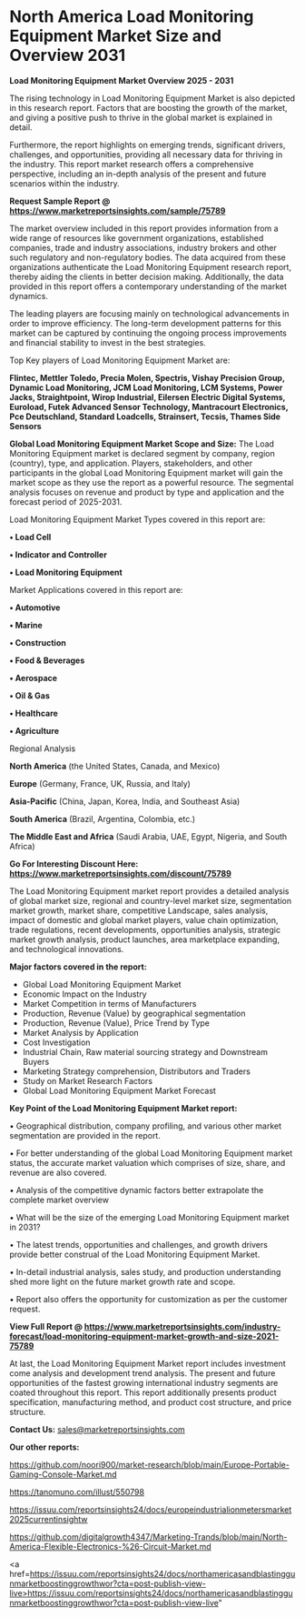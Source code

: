# North America Load Monitoring Equipment Market Size and Overview 2031

<Strong> Load Monitoring Equipment Market Overview 2025 - 2031</strong>

The rising technology in Load Monitoring Equipment Market is also depicted in this research report. Factors that are boosting the growth of the market, and giving a positive push to thrive in the global market is explained in detail.

Furthermore, the report highlights on emerging trends, significant drivers, challenges, and opportunities, providing all necessary data for thriving in the industry. This report market research offers a comprehensive perspective, including an in-depth analysis of the present and future scenarios within the industry.

<strong>Request Sample Report @ <a href=https://www.marketreportsinsights.com/sample/75789>https://www.marketreportsinsights.com/sample/75789</a></strong>

The market overview included in this report provides information from a wide range of resources like government organizations, established companies, trade and industry associations, industry brokers and other such regulatory and non-regulatory bodies. The data acquired from these organizations authenticate the Load Monitoring Equipment research report, thereby aiding the clients in better decision making. Additionally, the data provided in this report offers a contemporary understanding of the market dynamics.

The leading players are focusing mainly on technological advancements in order to improve efficiency. The long-term development patterns for this market can be captured by continuing the ongoing process improvements and financial stability to invest in the best strategies.

Top Key players of Load Monitoring Equipment Market are:

<strong>Flintec, Mettler Toledo, Precia Molen, Spectris, Vishay Precision Group, Dynamic Load Monitoring, JCM Load Monitoring, LCM Systems, Power Jacks, Straightpoint, Wirop Industrial, Eilersen Electric Digital Systems, Euroload, Futek Advanced Sensor Technology, Mantracourt Electronics, Pce Deutschland, Standard Loadcells, Strainsert, Tecsis, Thames Side Sensors</strong>

<strong><b>Global Load Monitoring Equipment Market Scope and Size:</b></strong>
The Load Monitoring Equipment market is declared segment by company, region (country), type, and application. Players, stakeholders, and other participants in the global Load Monitoring Equipment market will gain the market scope as they use the report as a powerful resource. The segmental analysis focuses on revenue and product by type and application and the forecast period of 2025-2031.

Load Monitoring Equipment Market Types covered in this report are:

<strong>• Load Cell

• Indicator and Controller

• Load Monitoring Equipment</strong>

Market Applications covered in this report are:

<strong>• Automotive

• Marine

• Construction

• Food & Beverages

• Aerospace

• Oil & Gas

• Healthcare

• Agriculture</strong> 

Regional Analysis

<strong>North America</strong> (the United States, Canada, and Mexico)

<strong>Europe</strong> (Germany, France, UK, Russia, and Italy)

<strong>Asia-Pacific</strong> (China, Japan, Korea, India, and Southeast Asia)

<strong>South America</strong> (Brazil, Argentina, Colombia, etc.)

<strong>The Middle East and Africa</strong> (Saudi Arabia, UAE, Egypt, Nigeria, and South Africa)

<strong>Go For Interesting Discount Here: <a href=https://www.marketreportsinsights.com/discount/75789>https://www.marketreportsinsights.com/discount/75789</a></strong>

The Load Monitoring Equipment market report provides a detailed analysis of global market size, regional and country-level market size, segmentation market growth, market share, competitive Landscape, sales analysis, impact of domestic and global market players, value chain optimization, trade regulations, recent developments, opportunities analysis, strategic market growth analysis, product launches, area marketplace expanding, and technological innovations.

<strong><b>Major factors covered in the report:</b></strong>
<ul>
  <li>Global Load Monitoring Equipment Market </li>
  <li>Economic Impact on the Industry</li>
  <li>Market Competition in terms of Manufacturers</li>
  <li>Production, Revenue (Value) by geographical segmentation</li>
  <li>Production, Revenue (Value), Price Trend by Type</li>
  <li>Market Analysis by Application</li>
  <li>Cost Investigation</li>
  <li>Industrial Chain, Raw material sourcing strategy and Downstream Buyers</li>
  <li>Marketing Strategy comprehension, Distributors and Traders</li>
  <li>Study on Market Research Factors</li>
  <li>Global Load Monitoring Equipment Market Forecast</li>
</ul>

<strong><b>Key Point of the Load Monitoring Equipment Market report:</b></strong>

• Geographical distribution, company profiling, and various other market segmentation are provided in the report.

• For better understanding of the global Load Monitoring Equipment market status, the accurate market valuation which comprises of size, share, and revenue are also covered.

• Analysis of the competitive dynamic factors better extrapolate the complete market overview

• What will be the size of the emerging Load Monitoring Equipment market in 2031?

• The latest trends, opportunities and challenges, and growth drivers provide better construal of the Load Monitoring Equipment Market.

• In-detail industrial analysis, sales study, and production understanding shed more light on the future market growth rate and scope.

• Report also offers the opportunity for customization as per the customer request.

<strong><b>View Full Report @ <a href=https://www.marketreportsinsights.com/industry-forecast/load-monitoring-equipment-market-growth-and-size-2021-75789>https://www.marketreportsinsights.com/industry-forecast/load-monitoring-equipment-market-growth-and-size-2021-75789</a></b></strong>


At last, the Load Monitoring Equipment Market report includes investment come analysis and development trend analysis. The present and future opportunities of the fastest growing international industry segments are coated throughout this report. This report additionally presents product specification, manufacturing method, and product cost structure, and price structure.

<strong>Contact Us:</strong>
sales@marketreportsinsights.com

<strong>Our other reports:</strong>

<a href=https://github.com/noori900/market-research/blob/main/Europe-Portable-Gaming-Console-Market.md>https://github.com/noori900/market-research/blob/main/Europe-Portable-Gaming-Console-Market.md</a>

<a href=https://tanomuno.com/illust/550798>https://tanomuno.com/illust/550798</a>

<a href=https://issuu.com/reportsinsights24/docs/europeindustrialionmetersmarket2025currentinsightw>https://issuu.com/reportsinsights24/docs/europeindustrialionmetersmarket2025currentinsightw</a>

<a href=https://github.com/digitalgrowth4347/Marketing-Trands/blob/main/North-America-Flexible-Electronics-%26-Circuit-Market.md>https://github.com/digitalgrowth4347/Marketing-Trands/blob/main/North-America-Flexible-Electronics-%26-Circuit-Market.md</a>

<a href=https://issuu.com/reportsinsights24/docs/northamericasandblastinggunmarketboostinggrowthwor?cta=post-publish-view-live>https://issuu.com/reportsinsights24/docs/northamericasandblastinggunmarketboostinggrowthwor?cta=post-publish-view-live</a>"
